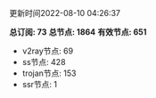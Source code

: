 更新时间2022-08-10 04:26:37

**总订阅: 73**
**总节点: 1864**
**有效节点: 651**
- v2ray节点: 69
- ss节点: 428
- trojan节点: 153
- ssr节点: 1
